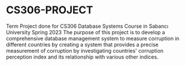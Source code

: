 # CS306-PROJECT
Term Project done for CS306 Database Systems Course in Sabancı University Spring 2023
The purpose of this project is to develop a comprehensive database management system to measure corruption in different countries by creating a system that provides a precise measurement of corruption by investigating countries' corruption perception index and its relationship with various other indices.
